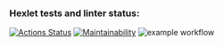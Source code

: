 ### Hexlet tests and linter status:
[![Actions Status](https://github.com/RiskovetsES/frontend-project-lvl1/workflows/hexlet-check/badge.svg)](https://github.com/RiskovetsES/frontend-project-lvl1/actions)
[![Maintainability](https://api.codeclimate.com/v1/badges/a99a88d28ad37a79dbf6/maintainability)](https://codeclimate.com/github/codeclimate/codeclimate/maintainability)
![example workflow](https://github.com/RiskovetsES/frontend-project-lvl1/actions/workflows/nodejs.yml/badge.svg)
